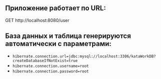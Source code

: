 ## Приложение работает по URL:

GET http://localhost:8080/user

## База данных и таблица генерируются автоматически с параметрами:

- `hibernate.connection.url=jdbc:mysql://localhost:3306/kataWorkDB?createDatabaseIfNotExist=true`
- `hibernate.connection.username=root`
- `hibernate.connection.password=root`
